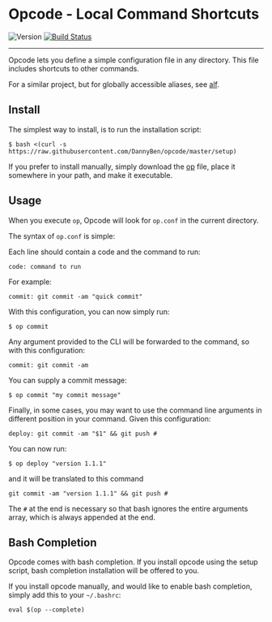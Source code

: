 Opcode - Local Command Shortcuts
==================================================

![Version](https://img.shields.io/badge/version-0.2.2-blue.svg)
[![Build Status](https://travis-ci.com/DannyBen/opcode.svg?branch=master)](https://travis-ci.com/DannyBen/opcode)

---

Opcode lets you define a simple configuration file in any directory.
This file includes shortcuts to other commands.

For a similar project, but for globally accessible aliases, see [alf][alf].

Install
--------------------------------------------------

The simplest way to install, is to run the installation script:

    $ bash <(curl -s https://raw.githubusercontent.com/DannyBen/opcode/master/setup)

If you prefer to install manually, simply download the [op](/op) file,
place it somewhere in your path, and make it executable.

Usage
--------------------------------------------------

When you execute `op`, Opcode will look for `op.conf` in the current 
directory.

The syntax of `op.conf` is simple:

Each line should contain a code and the command to run:

    code: command to run

For example:

    commit: git commit -am "quick commit"

With this configuration, you can now simply run:

    $ op commit

Any argument provided to the CLI will be forwarded to the command, so with 
this configuration:

    commit: git commit -am

You can supply a commit message:

    $ op commit "my commit message"

Finally, in some cases, you may want to use the command line arguments in
different position in your command. Given this configuration:

    deploy: git commit -am "$1" && git push #

You can now run:

    $ op deploy "version 1.1.1"

and it will be translated to this command

    git commit -am "version 1.1.1" && git push #

The `#` at the end is necessary so that bash ignores the entire arguments 
array, which is always appended at the end.


Bash Completion
--------------------------------------------------

Opcode comes with bash completion. If you install opcode using the setup 
script, bash completion installation will be offered to you.

If you install opcode manually, and would like to enable bash completion, 
simply add this to your `~/.bashrc`:

    eval $(op --complete)





[alf]: https://github.com/dannyben/alf

